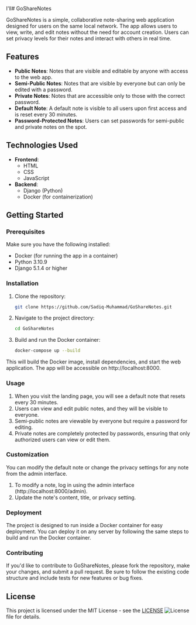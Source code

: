 I'll# GoShareNotes

GoShareNotes is a simple, collaborative note-sharing web application designed for users on the same local network. The app allows users to view, write, and edit notes without the need for account creation. Users can set privacy levels for their notes and interact with others in real time.

## Features

- **Public Notes**: Notes that are visible and editable by anyone with access to the web app.
- **Semi-Public Notes**: Notes that are visible by everyone but can only be edited with a password.
- **Private Notes**: Notes that are accessible only to those with the correct password.
- **Default Note**: A default note is visible to all users upon first access and is reset every 30 minutes.
- **Password-Protected Notes**: Users can set passwords for semi-public and private notes on the spot.

## Technologies Used

- **Frontend**: 
  - HTML
  - CSS
  - JavaScript
- **Backend**:
  - Django (Python)
  - Docker (for containerization)

## Getting Started

### Prerequisites

Make sure you have the following installed:

- Docker (for running the app in a container)
- Python 3.10.9
- Django 5.1.4 or higher

### Installation

1. Clone the repository:

   ```bash
   git clone https://github.com/Sadiq-Muhammad/GoShareNotes.git
2. Navigate to the project directory:
   ```bash
   cd GoShareNotes
3. Build and run the Docker container:
   ```bash
   docker-compose up --build
This will build the Docker image, install dependencies, and start the web application. The app will be accessible on http://localhost:8000.

### Usage
1. When you visit the landing page, you will see a default note that resets every 30 minutes.
2. Users can view and edit public notes, and they will be visible to everyone.
3. Semi-public notes are viewable by everyone but require a password for editing.
4. Private notes are completely protected by passwords, ensuring that only authorized users can view or edit them.

### Customization
You can modify the default note or change the privacy settings for any note from the admin interface.

1. To modify a note, log in using the admin interface (http://localhost:8000/admin).
2. Update the note's content, title, or privacy setting.

### Deployment
The project is designed to run inside a Docker container for easy deployment. You can deploy it on any server by following the same steps to build and run the Docker container.

### Contributing
If you'd like to contribute to GoShareNotes, please fork the repository, make your changes, and submit a pull request. Be sure to follow the existing code structure and include tests for new features or bug fixes.

## License

This project is licensed under the MIT License - see the [LICENSE](LICENSE) ![License](https://img.shields.io/badge/license-MIT-blue.svg) file for details.